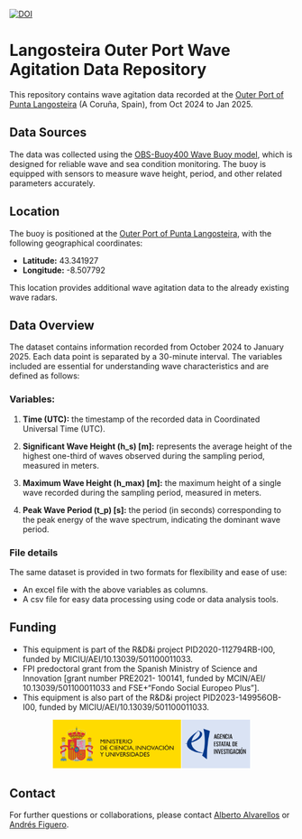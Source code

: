 [![DOI](https://zenodo.org/badge/917681344.svg)](https://doi.org/10.5281/zenodo.14760441)

# Langosteira Outer Port Wave Agitation Data Repository

This repository contains wave agitation data recorded at the [Outer Port of Punta Langosteira](https://www.google.com/maps/place/43.341927,-8.507792 "Outer Port of Punta Langosteira, Spain") (A Coruña, Spain), from Oct 2024 to Jan 2025. 

## Data Sources

The data was collected using the [OBS-Buoy400 Wave Buoy model](https://obscape.com/site/products/wavebuoy/), which is designed for reliable wave and sea condition monitoring. The buoy is equipped with sensors to measure wave height, period, and other related parameters accurately.

## Location

The buoy is positioned at the [Outer Port of Punta Langosteira](https://www.google.com/maps/place/43.341927,-8.507792 "Outer Port of Punta Langosteira, Spain"), with the following geographical coordinates:

- **Latitude:** 43.341927
- **Longitude:** -8.507792

This location provides additional wave agitation data to the already existing wave radars.

## Data Overview

The dataset contains information recorded from October 2024 to January 2025. Each data point is separated by a 30-minute interval. The variables included are essential for understanding wave characteristics and are defined as follows:

### Variables:

1. **Time (UTC):** the timestamp of the recorded data in Coordinated Universal Time (UTC).

2. **Significant Wave Height (h_s) [m]:** represents the average height of the highest one-third of waves observed during the sampling period, measured in meters.

3. **Maximum Wave Height (h_max) [m]:** the maximum height of a single wave recorded during the sampling period, measured in meters.

4. **Peak Wave Period (t_p) [s]:** the period (in seconds) corresponding to the peak energy of the wave spectrum, indicating the dominant wave period.

### File details

The same dataset is provided in two formats for flexibility and ease of use:

- An excel file with the above variables as columns.
- A csv file for easy data processing using code or data analysis tools.

## Funding

- This equipment is part of the R&D&i project PID2020-112794RB-I00, funded by MICIU/AEI/10.13039/501100011033.
- FPI predoctoral grant from the Spanish Ministry of Science and Innovation [grant number PRE2021- 100141, funded by MCIN/AEI/ 10.13039/501100011033 and FSE+“Fondo Social Europeo Plus”].
- This equipment is also part of the R&D&i project PID2023-149956OB-I00, funded by MICIU/AEI/10.13039/501100011033.

<div align="center">
    <img src="img/MICIU_AEI.jpg" alt="Funding Agency Logo" width="350"  />
</div>

## Contact

For further questions or collaborations, please contact [Alberto Alvarellos](mailto:alberto.alvarellos@udc.es) or [Andrés Figuero](mailto:andres.figuero@udc.es).

